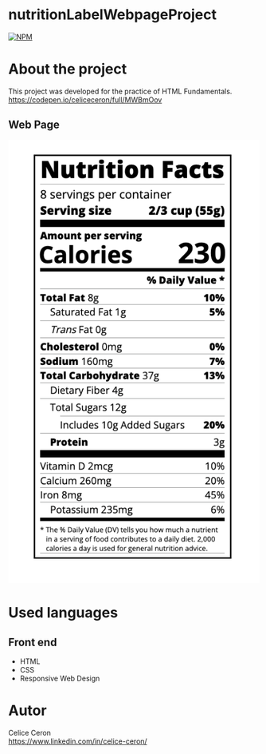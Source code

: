 # nutritionLabelWebpageProject
[![NPM](https://img.shields.io/npm/l/react)](https://github.com/celiceceron/nutritionLabelWebpageProject/blob/master/licence) 

# About the project
This project was developed for the practice of HTML Fundamentals. <br>
https://codepen.io/celiceceron/full/MWBmOov

## Web Page
![Web 1](https://github.com/celiceceron/nutritionLabelWebpageProject/blob/2af33c707ce6083f4f9acea146db15bce7c2f761/web%20page.png)

# Used languages
## Front end
- HTML
- CSS 
- Responsive Web Design

# Autor
Celice Ceron <br>
https://www.linkedin.com/in/celice-ceron/
